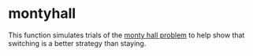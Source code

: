 # montyhall

This function simulates trials of the [monty hall problem](https://en.wikipedia.org/wiki/Monty_Hall_problem) to help show that switching is a better strategy than staying.

